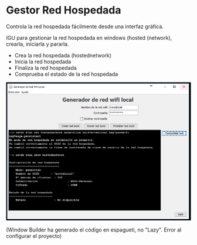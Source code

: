 # Gestor Red Hospedada
Controla la red hospedada fácilmente desde una interfaz gráfica.

IGU para gestionar la red hospedada en windows (hosted (network), crearla, iniciarla y pararla.

* Crea la red hospedada (hostednetwork)
* Inicia la red hospedada
* Finaliza la red hospedada
* Comprueba el estado de la red hospedada

<img src="captura_gestor_red_hospedada.PNG" width="650px">

(Window Builder ha generado el código en espagueti, no "Lazy". Error al configurar el proyecto)
